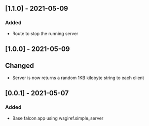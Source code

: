 ## [1.1.0] - 2021-05-09

### Added
* Route to stop the running server

## [1.0.0] - 2021-05-09

## Changed
* Server is now returns a random 1KB kilobyte string to each client

## [0.0.1] - 2021-05-07

### Added
* Base falcon app using wsgiref.simple_server